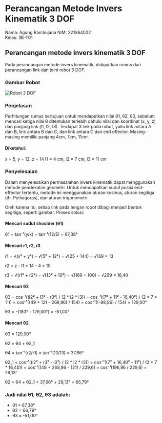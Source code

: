 # Perancangan Metode Invers Kinematik 3 DOF

Nama: Agung Rambujana
NIM: 221364002  
Kelas: 3B-T01

## Perancangan metode invers kinematik 3 DOF
Pada perancangan metode invers kinematik, didapatkan rumus dari perancangan link dan joint robot 3 DOF.

### Gambar Robot

![Robot 3 DOF]()

### Penjelasan

Perhitungan rumus bertujuan untuk mendapatkan nilai θ1, θ2, θ3, 
sebelum mencari ketiga nilai θ ditentukan terlebih dahulu nilai dan koordinat (x, y, z) dan panjang link (l1, l2, l3).
Terdapat 3 link pada robot, yaitu link antara A dan B, link antara B dan C, dan link antara C dan end effector. 
Masing-masing memiliki panjang 4cm, 7cm, 11cm.

#### Diketahui:
x = 5, y = 12, z = 14
l1 = 4 cm, l2 = 7 cm, l3 = 11 cm

### Penyelesaian

Dalam menyelesaikan permasalahan invers kinematik dapat menggunakan metode pendekatan geometri.
Untuk mendapatkan sudut posisi end-effector tertentu, metode ini menggunakan aturan kosinus, aturan segitiga (th. Pythagoras), dan aturan trigonometri.

Oleh karena itu, setiap link pada lengan robot dibagi menjadi bentuk segitiga, seperti gambar. Proses solusi:

#### Mencari sudut shoulder (θ1)

θ1 = tan⁻¹(y/x)
   = tan⁻¹(12/5)
   = 67,38°

#### Mencari r1, r2, r3

r1 = √(x² + y²)
   = √(5² + 12²)
   = √(25 + 144)
   = √169
   = 13

r2 = z - l1
   = 14 - 4
   = 10

r3 = √(r1² + r2²)
   = √(13² + 10²)
   = √(169 + 100)
   = √269
   = 16,40

#### Mencari θ3

θ3 = cos⁻¹((l2² + l3² - r3²) / (2 * l2 * l3))
    = cos⁻¹((7² + 11² - 16,40²) / (2 * 7 * 11))
    = cos⁻¹((49 + 121 - 268,96) / 154)
    = cos⁻¹((-98,96) / 154)
    = 129,00°

θ3 = -(180° - 129,00°)
    = -51,00°

#### Mencari θ2

θ3 = 129,00°

θ2 = θ4 + θ2_1

θ4 = tan⁻¹(r2/r1)
   = tan⁻¹(10/13)
   = 37,66°

θ2_1 = cos⁻¹((l2² + r3² - l3²) / (2 * l2 * r3))
     = cos⁻¹((7² + 16,40² - 11²) / (2 * 7 * 16,40))
     = cos⁻¹((49 + 268,96 - 121) / 229,6)
     = cos⁻¹(196,96 / 229,6)
     = 29,13°

θ2 = θ4 + θ2_1
   = 37,66° + 29,13°
   = 66,79°

### Jadi nilai θ1, θ2, θ3 adalah:
- θ1 = 67,38°
- θ2 = 66,79°
- θ3 = -51,00°